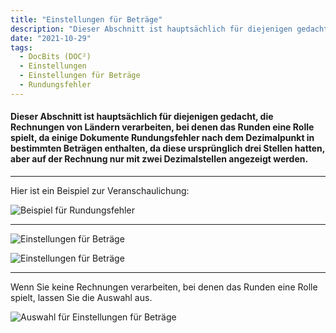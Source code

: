 ```yaml
---
title: "Einstellungen für Beträge"
description: "Dieser Abschnitt ist hauptsächlich für diejenigen gedacht, die Rechnungen von Ländern verarbeiten, bei denen das Runden eine Rolle spielt, da einige Dokumente Rundungsfehler nach dem Dezimalpunkt in bestimmten Beträgen enthalten, da diese ursprünglich drei Stellen hatten, aber auf der Rechnung nur mit zwei Dezimalstellen angezeigt werden."
date: "2021-10-29"
tags:
  - DocBits (DOC²)
  - Einstellungen
  - Einstellungen für Beträge
  - Rundungsfehler
---
```


#### Dieser Abschnitt ist hauptsächlich für diejenigen gedacht, die Rechnungen von Ländern verarbeiten, bei denen das Runden eine Rolle spielt, da einige Dokumente Rundungsfehler nach dem Dezimalpunkt in bestimmten Beträgen enthalten, da diese ursprünglich drei Stellen hatten, aber auf der Rechnung nur mit zwei Dezimalstellen angezeigt werden.

* * *

Hier ist ein Beispiel zur Veranschaulichung:

![Beispiel für Rundungsfehler](/images/docbits/Settings_Amount_2.png "Beispiel für Rundungsfehler")

* * *

![Einstellungen für Beträge](/images/docbits/Settings_Amount_1.png "Einstellungen für Beträge")

![Einstellungen für Beträge](/images/docbits/Settings_Amount_3.png "Einstellungen für Beträge")

* * *

Wenn Sie keine Rechnungen verarbeiten, bei denen das Runden eine Rolle spielt, lassen Sie die Auswahl aus.

![Auswahl für Einstellungen für Beträge](/images/docbits/Settings_Amount_4.png "Auswahl für Einstellungen für Beträge")
